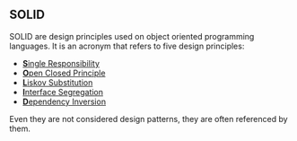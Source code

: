 ## SOLID

SOLID are design principles used on object oriented programming languages.  It is an acronym that refers to five design principles:

- [**S**ingle Responsibility](/solid/single-responsibility/README.md)
- [**O**pen Closed Principle](/solid/open-closed/README.md)
- [**L**iskov Substitution](/solid/liskov-substitution/README.md)
- [**I**nterface Segregation](/solid/interface-segregation/README.md)
- [**D**ependency Inversion](/solid/dependency-inversion/README.md)

Even they are not considered design patterns, they are often referenced by them.